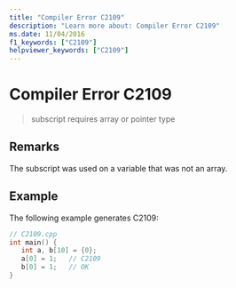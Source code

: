```yaml
---
title: "Compiler Error C2109"
description: "Learn more about: Compiler Error C2109"
ms.date: 11/04/2016
f1_keywords: ["C2109"]
helpviewer_keywords: ["C2109"]
---
```

# Compiler Error C2109

> subscript requires array or pointer type

## Remarks

The subscript was used on a variable that was not an array.

## Example

The following example generates C2109:

```cpp
// C2109.cpp
int main() {
   int a, b[10] = {0};
   a[0] = 1;   // C2109
   b[0] = 1;   // OK
}
```
